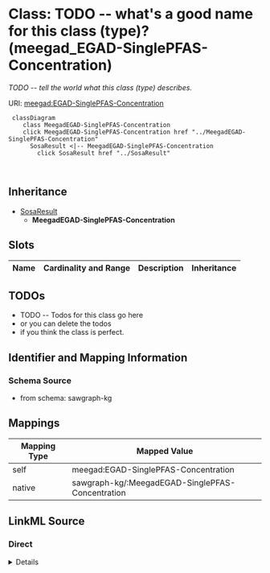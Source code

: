 

# Class: TODO -- what's a good name for this class (type)? (meegad_EGAD-SinglePFAS-Concentration)


_TODO -- tell the world what this class (type) describes._





URI: [meegad:EGAD-SinglePFAS-Concentration](http://sawgraph.spatialai.org/v1/me-egad#EGAD-SinglePFAS-Concentration)






```mermaid
 classDiagram
    class MeegadEGAD-SinglePFAS-Concentration
    click MeegadEGAD-SinglePFAS-Concentration href "../MeegadEGAD-SinglePFAS-Concentration"
      SosaResult <|-- MeegadEGAD-SinglePFAS-Concentration
        click SosaResult href "../SosaResult"
      
      
```





## Inheritance
* [SosaResult](../classes/SosaResult.md)
    * **MeegadEGAD-SinglePFAS-Concentration**



## Slots

| Name | Cardinality and Range | Description | Inheritance |
| ---  | --- | --- | --- |









## TODOs

* TODO -- Todos for this class go here
* or you can delete the todos
* if you think the class is perfect.

## Identifier and Mapping Information







### Schema Source


* from schema: sawgraph-kg




## Mappings

| Mapping Type | Mapped Value |
| ---  | ---  |
| self | meegad:EGAD-SinglePFAS-Concentration |
| native | sawgraph-kg/:MeegadEGAD-SinglePFAS-Concentration |







## LinkML Source

<!-- TODO: investigate https://stackoverflow.com/questions/37606292/how-to-create-tabbed-code-blocks-in-mkdocs-or-sphinx -->

### Direct

<details>
```yaml
name: meegad_EGAD-SinglePFAS-Concentration
description: TODO -- tell the world what this class (type) describes.
title: TODO -- what's a good name for this class (type)?
todos:
- TODO -- Todos for this class go here
- or you can delete the todos
- if you think the class is perfect.
notes:
- Class with 115882 occurences.
from_schema: sawgraph-kg
is_a: sosa_Result
class_uri: meegad:EGAD-SinglePFAS-Concentration

```
</details>

### Induced

<details>
```yaml
name: meegad_EGAD-SinglePFAS-Concentration
description: TODO -- tell the world what this class (type) describes.
title: TODO -- what's a good name for this class (type)?
todos:
- TODO -- Todos for this class go here
- or you can delete the todos
- if you think the class is perfect.
notes:
- Class with 115882 occurences.
from_schema: sawgraph-kg
is_a: sosa_Result
class_uri: meegad:EGAD-SinglePFAS-Concentration

```
</details>